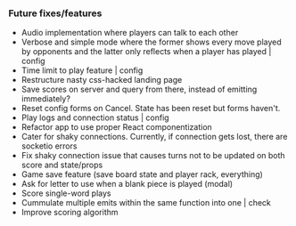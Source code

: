 ### Future fixes/features
- Audio implementation where players can talk to each other
- Verbose and simple mode where the former shows every move played by opponents and
  the latter only reflects when a player has played | config
- Time limit to play feature | config
- Restructure nasty css-hacked landing page
- Save scores on server and query from there, instead of emitting immediately?
- Reset config forms on Cancel. State has been reset but forms haven't. 
- Play logs and connection status | config
- Refactor app to use proper React componentization
- Cater for shaky connections. Currently, if connection gets lost,
  there are socketio errors
- Fix shaky connection issue that causes turns not to be updated on both score and state/props
- Game save feature (save board state and player rack, everything)
- Ask for letter to use when a blank piece is played (modal)
- Score single-word plays
- Cummulate multiple emits within the same function into one | check
- Improve scoring algorithm